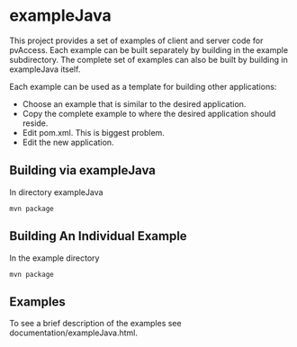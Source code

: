 # exampleJava

This project provides a set of examples of client and server code for pvAccess.
Each example can be built separately by building in the example subdirectory.
The complete set of examples can also be built by building in exampleJava itself.

Each example can be used as a template for building other applications:

* Choose an example that is similar to the desired application.
* Copy the complete example to where the desired application should reside.
* Edit pom.xml. This is biggest problem.
* Edit the new application.


## Building via exampleJava

In directory exampleJava

    mvn package


## Building An Individual Example

In the example directory

    mvn package


## Examples

To see a brief description of the examples see documentation/exampleJava.html.
